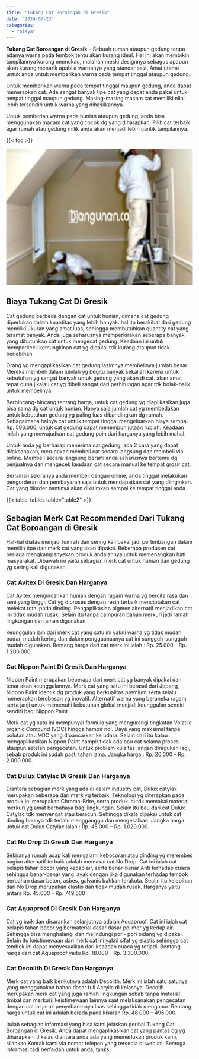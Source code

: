```yaml
---
title: "Tukang Cat Boroangan di Gresik"
date: "2024-07-23"
categories: 
  - "biaya"
---
```


**Tukang Cat Boroangan di Gresik** – Sebuah rumah ataupun gedung tanpa adanya warna pada tembok tentu akan kurang ideal. Hal ini akan membikin tampilannya kurang memukau, malahan meski designnya sebagus apapun akan kurang menarik apabila warnanya yang standar saja. Amat utama untuk anda untuk memberikan warna pada tempat tinggal ataupun gedung.

Untuk memberikan warna pada tempat tinggal maupun gedung, anda dapat menerapkan cat. Ada sangat banyak tipe cat yang dapat anda pakai untuk tempat tinggal maupun gedung. Masing-masing macam cat memiliki nilai lebih tersendiri untuk warna yang dihasilkannya.

Untuk pemberian warna pada hunian ataupun gedung, anda bisa menggunakan macam cat yang cocok dg yang diharapkan. Pilih cat terbaik agar rumah atau gedung milik anda akan menjadi lebih cantik tampilannya.

{{< toc >}}

![Tukang Cat Boroangan di Gresik](/images/jasa-cat-murah29.png)

## Biaya Tukang Cat Di Gresik

Cat gedung berbeda dengan cat untuk hunian, dimana cat gedung diperlukan dalam kuantitas yang lebih banyak. hal itu berakibat dari gedung memiliki ukuran yang amat luas, sehingga membutuhkan quantity cat yang teramat banyak. Anda juga seharusnya memperkirakan seberapa banyak yang dibutuhkan cat untuk mengecat gedung. Keadaan ini untuk memperkecil kemungkinan cat yg dipakai tdk kurang ataupun tidak berlebihan.

Orang yg mengaplikasikan cat gedung lazimnya membelinya jumlah besar. Mereka membeli dalam jumlah yg begitu banyak sekalian karena untuk kebutuhan yg sangat banyak untuk gedung yang akan di cat. akan amat tepat guna jikalau cat yg dibeli sangat dari perhitungan agar tdk bolak-balik untuk membelinya.

Berbincang-bincang tentang harga, untuk cat gedung yg diaplikasikan juga bisa sama dg cat untuk hunian. Hanya saja jumlah cat yg membedakan untuk kebutuhan gedung yg paling luas dibandingkan dg rumah. Sebagaimana halnya cat untuk tempat tinggal mengeluarkan biaya sampai Rp. 500.000, untuk cat gedung dapat menempuh jutaan rupiah. Keadaan inilah yang mewujudkan cat gedung poin dari harganya yang lebih mahal.

Untuk anda yg berharap menerima cat gedung, ada 2 cara yang dapat dilaksanakan, merupakan membeli cat secara langsung dan membeli via online. Membeli secara langsung berarti anda seharusnya bertemu dg penjualnya dan mengecek keadaan cat secara manual ke tempat grosir cat.

Berlainan sekiranya anda membeli dengan online, anda tinggal melakukan pengorderan dan pembayaran saja untuk mendapatkan cat yang diinginkan. Cat yang diorder nantinya akan dikirimkan sampai ke tempat tinggal anda.

{{< table-tables table="table2" >}}

## Sebagian Merk Cat Recommended Dari Tukang Cat Boroangan di Gresik

Hal-hal diatas menjadi lumrah dan sering kali bakal jadi pertimbangan dalam memilih tipe dan merk cat yang akan dipakai. Beberapa produsen cat berlaga mengkampanyekan produk andalannya untuk memenangkan hati masyarakat. Dibawah ini yaitu sebagian merk cat untuk hunian dan gedung yg sering kali digunakan :

### Cat Avitex Di Gresik Dan Harganya

Cat Avitex mengindahkan hunian dengan ragam warna yg bercita rasa dan seni yang tinggi. Cat yg diproses dengan resin terbaik menciptakan cat melekat total pada dinding. Pengaplikasian pigmen alternatif menjadikan cat ini tidak mudah rusak. Selain itu tanpa campuran bahan merkuri jadi ramah lingkungan dan aman digunakan.

Keunggulan lain dari merk cat yang satu ini yakni warna yg tidak mudah pudar, mudah kering dan dalam pengguanaanya cat ini sungguh-sungguh mudah digunakan. Rentang harga dari cat merk ini ialah : Rp. 25.000 – Rp. 1.206.000.

### Cat Nippon Paint Di Gresik Dan Harganya

Nippon Paint merupakan beberapa dari merk cat yg banyak dipakai dan tenar akan keunggulannya. Merk cat yang satu ini berasal dari Jepang, Nippon Paint identik dg produk yang berkualitas premium serta selalu menerapkan terobosan yg inovatif. Alternatif warna yang beraneka ragam serta janji untuk memenuhi kebutuhan global menjadi keunggulan sendiri-sendiri bagi Nippon Paint.

Merk cat yg satu ini mempunyai formula yang mengurangi tingkatan Volatile organic Compund (VOC) hingga hampir nol. Daya yang maksimal tanpa polutan atau VOC yang dipancarkan ke udara. Selain dari itu kalau mengaplikasikan Nippon Paint hampir tidak ada bau cat selama proses ataupun setelah pengecetan. Untuk problem kulaitas jangan diragukan lagi, sebab produk ini sudah pasti tahan lama. Jangka harga : Rp. 20.000 – Rp. 2.000.000.

### Cat Dulux Catylac Di Gresik Dan Harganya

Diantara sebagian merk yang ada di dalam industry cat, Dulux catylax merupakan beberapa dari merk yg terbaik. Teknologi yg diterapkan pada produk ini merupakan Chroma-Brite, serta produk ini tdk memakai material merkuri yg amat berbahaya bagi lingkungan. Selain itu bau dari cat Dulux Catylac tdk menyengat atau beracun. Sehingga dikala dipakai untuk cat dinding baunya tdk terlalu mengganggu dan mengesalkan. Jangka harga untuk cat Dulux Catylac ialah : Rp. 45.000 – Rp. 1.020.000.

### Cat No Drop Di Gresik Dan Harganya

Sekiranya rumah acap kali mengalami kebocoran atau dinding yg merembes bagian alternatif terbaik adalah memakai cat No Drop. Cat ini ialah cat pelapis tahan bocor yang kedap air, serta benar-benar Anti terhadap cuaca sehingga benar-benar yang layak dengan jika digunakan terhadap tembok berbahan dasar beton, asbes, galvanis bahkan terakota. Sealin itu kelebihan dari No Drop merupakan elastis dan tidak mudah rusak. Harganya yaitu antara Rp. 45.000 – Rp. 749.500

### Cat Aquaproof Di Gresik Dan Harganya

Cat yg baik dan disarankan selanjutnya adalah Aquaproof. Cat ini ialah cat pelapis tahan bocor yg bermaterial dasar dasar polimer yg kedap air. Sehingga bisa menghalangi dan melindungi pori- pori bidang yg dipakai. Selain itu keistimewaan dari merk cat ini yakni sifat yg elastis sehingga cat tembok ini dapat menyesuaikan dari keaadan cuaca yg terjadi. Bentang harga dari cat Aquaproof yaitu Rp. 18.000 – Rp. 3.300.000.

### Cat Decolith Di Gresik Dan Harganya

Merk cat yang baik berikutnya adalah Decolith. Merk ini ialah satu satunya yang menggunakan bahan dasar full Acrylic di kelasnya. Decolih merupakan merk cat yang juga ramah lingkungan sebab tanpa material timbal dan merkuri. keistimewaan lainnya saat melaksanakan pengecatan dengan cat ini jarak penyebarannya luas sehingga tidak mengapur. Rentang harga untuk cat ini adalah berada pada kisaran Rp. 48.000 – 496.000.

Itulah sebagian informasi yang bisa kami jelaskan perihal Tukang Cat Boroangan di Gresik. Anda dapat mengaplikasikan cat yang pantas dg yg diharapkan. Jikalau diantara anda ada yang memerlukan produk kami, silahkan Kontak kami via nomor telepon yang tersedia di web ini. Semoga informasi tadi berfaidah untuk anda, tanks.
